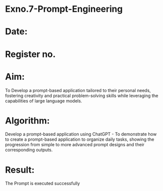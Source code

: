 # Exno.7-Prompt-Engineering
# Date:
# Register no.
# Aim: 
To Develop a prompt-based application tailored to their personal needs, fostering creativity and practical problem-solving skills while leveraging the capabilities of large language models.



# Algorithm:
Develop a prompt-based application using ChatGPT - To demonstrate how to create a prompt-based application to organize daily tasks, showing the progression from simple to more advanced prompt designs and their corresponding outputs.




# Result: 
The Prompt is executed successfully


